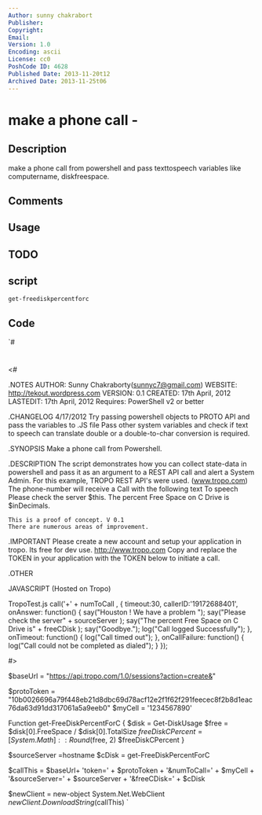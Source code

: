 ```yaml
---
Author: sunny chakrabort
Publisher: 
Copyright: 
Email: 
Version: 1.0
Encoding: ascii
License: cc0
PoshCode ID: 4628
Published Date: 2013-11-20t12
Archived Date: 2013-11-25t06
---
```


# make a phone call - 

## Description

make a phone call from powershell and pass texttospeech variables like computername, diskfreespace.

## Comments



## Usage



## TODO



## script

`get-freediskpercentforc`

## Code

`#
 #
 <#
 
 .NOTES
     AUTHOR: Sunny Chakraborty(sunnyc7@gmail.com)
 	WEBSITE: http://tekout.wordpress.com
     VERSION: 0.1
 	CREATED: 17th April, 2012
 	LASTEDIT: 17th April, 2012
 	Requires: PowerShell v2 or better
 
 .CHANGELOG
 4/17/2012 Try passing powershell objects to PROTO API and pass the variables to .JS file
 	Pass other system variables and check if text to speech can translate double or a double-to-char conversion is required.
 
 .SYNOPSIS
     Make a phone call from Powershell.
 	
 .DESCRIPTION
 	The script demonstrates how you can collect state-data in powershell and pass it as an argument to a REST API call and alert a System Admin.
 	For this example, TROPO REST API's were used. (www.tropo.com)
 	The phone-number will receive a Call with the following text To speech
 		Please check the server $this. 
 		The percent Free Space on C Drive is $inDecimals.
 
 	This is a proof of concept. V 0.1
 	There are numerous areas of improvement. 
 	
 .IMPORTANT
 	Please create a new account and setup your application in tropo. Its free for dev use. http://www.tropo.com
 	Copy and replace the TOKEN in your application with the TOKEN below to initiate a call.
 	
 .OTHER
 
 JAVASCRIPT (Hosted on Tropo)
 
 TropoTest.js
 call('+' + numToCall , {
   timeout:30,
   callerID:'19172688401',
       onAnswer: function() {
       	say("Houston ! We have a problem ");
 	say("Please check the server" + sourceServer );
 	say("The percent Free Space on C Drive is" + freeCDisk );
 	say("Goodbye.");
 	log("Call logged Successfully");
   },
   onTimeout: function() {
       	log("Call timed out");
   },
   onCallFailure: function() {
       	log("Call could not be completed as dialed");
   }
 });
 
 #>
 
 $baseUrl = "https://api.tropo.com/1.0/sessions?action=create&"
 
 $protoToken = "10b0026696a79f448eb21d8dbc69d78acf12e2f1f62f291feecec8f2b8d1eac76da63d91dd317061a5a9eeb0"
 $myCell = '1234567890'
 
 Function get-FreeDiskPercentForC {
 $disk = Get-DiskUsage
 $free = $disk[0].FreeSpace / $disk[0].TotalSize
 $freeDiskCPercent = [System.Math]::Round($free, 2)
 $freeDiskCPercent
 }
 
 $sourceServer =hostname
 $cDisk = get-FreeDiskPercentForC
 
 $callThis = $baseUrl+ 'token=' + $protoToken + '&numToCall=' + $myCell + '&sourceServer=' + $sourceServer + '&freeCDisk=' + $cDisk
 
 $newClient = new-object System.Net.WebClient
 $newClient.DownloadString($callThis)
`

